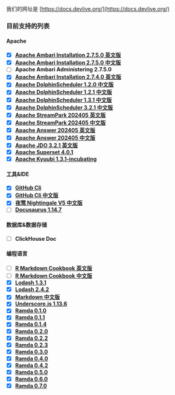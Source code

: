 我们的网址是 [https://docs.devlive.org/](https://docs.devlive.org/)

### 目前支持的列表

#### Apache

- [x] [**Apache Ambari Installation 2.7.5.0 英文版**](https://docs.devlive.org/books/apache-ambari-en-installation-2.7.5.0)
- [x] [**Apache Ambari Installation 2.7.5.0 中文版**](https://docs.devlive.org/books/apache-ambari-zh-installation-2.7.5.0)
- [ ] **Apache Ambari Administering 2.7.5.0**
- [x] [**Apache Ambari Installation 2.7.4.0 英文版**](https://docs.devlive.org/books/apache-ambari-en-installation-2.7.4.0)
- [x] [**Apache DolphinScheduler 1.2.0 中文版**](https://docs.devlive.org/books/apache-dolphin-scheduler-zh-1.2.0)
- [x] [**Apache DolphinScheduler 1.2.1 中文版**](https://docs.devlive.org/books/apache-dolphin-scheduler-zh-1.2.1)
- [x] [**Apache DolphinScheduler 1.3.1 中文版**](https://docs.devlive.org/books/apache-dolphin-scheduler-zh-1.3.1)
- [x] [**Apache DolphinScheduler 3.2.1 中文版**](https://docs.devlive.org/books/apache-dolphin-scheduler-zh-3.2.1)
- [x] [**Apache StreamPark 202405 英文版**](https://docs.devlive.org/books/apache-streampark-en-202405)
- [x] [**Apache StreamPark 202405 中文版**](https://docs.devlive.org/books/apache-streampark-zh-202405)
- [x] [**Apache Answer 202405 英文版**](https://docs.devlive.org/books/apache-answer-en-202405)
- [x] [**Apache Answer 202405 中文版**](https://docs.devlive.org/books/apache-answer-zh-202405)
- [x] [**Apache JDO 3.2.1 英文版**](https://docs.devlive.org/books/apache-jdo-en-202405)
- [x] [**Apache Superset 4.0.1**](https://docs.devlive.org/books/apache-superset-en-20240427)
- [x] [**Apache Kyuubi 1.3.1-incubating**](https://docs.devlive.org/books/apache-kyuubi-en-1.3.1-incubating)

#### 工具&IDE

- [x] [**GitHub Cli**](https://docs.devlive.org/books/github-cli-en)
- [x] [**GitHub Cli 中文版**](https://docs.devlive.org/books/github-cli-zh)
- [x] [**夜莺 Nightingale V5 中文版**](https://docs.devlive.org/books/nightingale-zh-v5)
- [ ] [**Docusaurus 1.14.7**](https://docs.devlive.org/books/docusaurus-en-1.14.7)

#### 数据库&数据存储

- [ ] **ClickHouse Doc**

#### 编程语言

- [ ] [**R Markdown Cookbook 英文版**](https://docs.devlive.org/books/rmarkdown-cookbook-en)
- [ ] [**R Markdown Cookbook 中文版**](https://docs.devlive.org/books/rmarkdown-cookbook-zh)
- [x] [**Lodash 1.3.1**](https://docs.devlive.org/books/lodash-en-1.3.1)
- [x] [**Lodash 2.4.2**](https://docs.devlive.org/books/lodash-en-2.4.2)
- [x] [**Markdown 中文版**](https://docs.devlive.org/books/markdown-zh)
- [x] [**Underscore.js 1.13.6**](https://docs.devlive.org/books/underscore.js-en-1.13.6)
- [x] [**Ramda 0.1.0**](https://docs.devlive.org/books/ramda-en-0.1.0)
- [x] [**Ramda 0.1.1**](https://docs.devlive.org/books/ramda-en-0.1.1)
- [x] [**Ramda 0.1.4**](https://docs.devlive.org/books/ramda-en-0.1.4)
- [x] [**Ramda 0.2.0**](https://docs.devlive.org/books/ramda-en-0.2.0)
- [x] [**Ramda 0.2.2**](https://docs.devlive.org/books/ramda-en-0.2.2)
- [x] [**Ramda 0.2.3**](https://docs.devlive.org/books/ramda-en-0.2.3)
- [x] [**Ramda 0.3.0**](https://docs.devlive.org/books/ramda-en-0.3.0)
- [x] [**Ramda 0.4.0**](https://docs.devlive.org/books/ramda-en-0.4.0)
- [x] [**Ramda 0.4.2**](https://docs.devlive.org/books/ramda-en-0.4.2)
- [x] [**Ramda 0.5.0**](https://docs.devlive.org/books/ramda-en-0.5.0)
- [x] [**Ramda 0.6.0**](https://docs.devlive.org/books/ramda-en-0.6.0)
- [x] [**Ramda 0.7.0**](https://docs.devlive.org/books/ramda-en-0.7.0)
